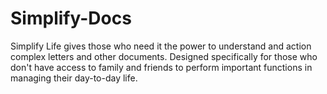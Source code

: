 # Simplify-Docs
Simplify Life gives those who need it the power to understand and action complex letters and other documents. Designed specifically for those who don't have access to family and friends to perform important functions in managing their day-to-day life. 
